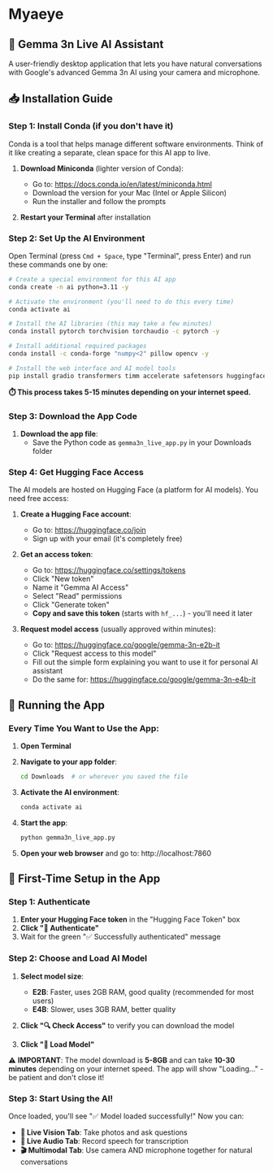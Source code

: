 # Myaeye
## 🎥 Gemma 3n Live AI Assistant

A user-friendly desktop application that lets you have natural conversations with Google's advanced Gemma 3n AI using your camera and microphone. 

## 📥 Installation Guide

### Step 1: Install Conda (if you don't have it)

Conda is a tool that helps manage different software environments. Think of it like creating a separate, clean space for this AI app to live.

1. **Download Miniconda** (lighter version of Conda):
   - Go to: https://docs.conda.io/en/latest/miniconda.html
   - Download the version for your Mac (Intel or Apple Silicon)
   - Run the installer and follow the prompts

2. **Restart your Terminal** after installation

### Step 2: Set Up the AI Environment

Open Terminal (press `Cmd + Space`, type "Terminal", press Enter) and run these commands one by one:

```bash
# Create a special environment for this AI app
conda create -n ai python=3.11 -y

# Activate the environment (you'll need to do this every time)
conda activate ai

# Install the AI libraries (this may take a few minutes)
conda install pytorch torchvision torchaudio -c pytorch -y

# Install additional required packages
conda install -c conda-forge "numpy<2" pillow opencv -y

# Install the web interface and AI model tools
pip install gradio transformers timm accelerate safetensors huggingface_hub sounddevice soundfile pyttsx3 pygame librosa pyttsx3 mlx-vlm
```

**⏱️ This process takes 5-15 minutes depending on your internet speed.**

### Step 3: Download the App Code

1. **Download the app file**:
   - Save the Python code as `gemma3n_live_app.py` in your Downloads folder

### Step 4: Get Hugging Face Access

The AI models are hosted on Hugging Face (a platform for AI models). You need free access:

1. **Create a Hugging Face account**:
   - Go to: https://huggingface.co/join
   - Sign up with your email (it's completely free)

2. **Get an access token**:
   - Go to: https://huggingface.co/settings/tokens
   - Click "New token"
   - Name it "Gemma AI Access"
   - Select "Read" permissions
   - Click "Generate token"
   - **Copy and save this token** (starts with `hf_...`) - you'll need it later

3. **Request model access** (usually approved within minutes):
   - Go to: https://huggingface.co/google/gemma-3n-e2b-it
   - Click "Request access to this model"
   - Fill out the simple form explaining you want to use it for personal AI assistant
   - Do the same for: https://huggingface.co/google/gemma-3n-e4b-it

## 🚀 Running the App

### Every Time You Want to Use the App:

1. **Open Terminal**

2. **Navigate to your app folder**:
   ```bash
   cd Downloads  # or wherever you saved the file
   ```

3. **Activate the AI environment**:
   ```bash
   conda activate ai
   ```

4. **Start the app**:
   ```bash
   python gemma3n_live_app.py
   ```

5. **Open your web browser** and go to: http://localhost:7860

## 🔧 First-Time Setup in the App

### Step 1: Authenticate
1. **Enter your Hugging Face token** in the "Hugging Face Token" box
2. **Click "🔑 Authenticate"**
3. Wait for the green "✅ Successfully authenticated" message

### Step 2: Choose and Load AI Model
1. **Select model size**:
   - **E2B**: Faster, uses 2GB RAM, good quality (recommended for most users)
   - **E4B**: Slower, uses 3GB RAM, better quality

2. **Click "🔍 Check Access"** to verify you can download the model

3. **Click "🚀 Load Model"**

⚠️ **IMPORTANT**: The model download is **5-8GB** and can take **10-30 minutes** depending on your internet speed. The app will show "Loading..." - be patient and don't close it!

### Step 3: Start Using the AI!

Once loaded, you'll see "✅ Model loaded successfully!" Now you can:

- **📸 Live Vision Tab**: Take photos and ask questions
- **🎤 Live Audio Tab**: Record speech for transcription
- **🎬 Multimodal Tab**: Use camera AND microphone together for natural conversations
